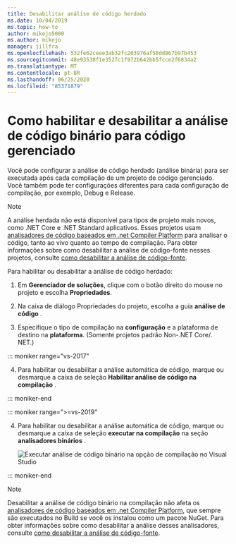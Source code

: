 ```yaml
---
title: Desabilitar análise de código herdado
ms.date: 10/04/2019
ms.topic: how-to
author: mikejo5000
ms.author: mikejo
manager: jillfra
ms.openlocfilehash: 532fe62ceee3ab32fc203976af58dd867b97b453
ms.sourcegitcommit: 48e93538f1e352fc1f972b642bb5fcce2f6834a2
ms.translationtype: MT
ms.contentlocale: pt-BR
ms.lasthandoff: 06/25/2020
ms.locfileid: "85371879"
---
```

# <a name="how-to-enable-and-disable-binary-code-analysis-for-managed-code"></a>Como habilitar e desabilitar a análise de código binário para código gerenciado

Você pode configurar a análise de código herdado (análise binária) para ser executada após cada compilação de um projeto de código gerenciado. Você também pode ter configurações diferentes para cada configuração de compilação, por exemplo, Debug e Release.

> [!NOTE]
> A análise herdada não está disponível para tipos de projeto mais novos, como .NET Core e .NET Standard aplicativos. Esses projetos usam [analisadores de código baseados em .net Compiler Platform](roslyn-analyzers-overview.md) para analisar o código, tanto ao vivo quanto ao tempo de compilação. Para obter informações sobre como desabilitar a análise de código-fonte nesses projetos, consulte [como desabilitar a análise de código-fonte](disable-code-analysis.md).

Para habilitar ou desabilitar a análise de código herdado:

1. Em **Gerenciador de soluções**, clique com o botão direito do mouse no projeto e escolha **Propriedades**.

2. Na caixa de diálogo Propriedades do projeto, escolha a guia **análise de código** .

3. Especifique o tipo de compilação na **configuração** e a plataforma de destino na **plataforma**. (Somente projetos padrão Non-.NET Core/. NET.)

::: moniker range="vs-2017"

4. Para habilitar ou desabilitar a análise automática de código, marque ou desmarque a caixa de seleção **Habilitar análise de código na compilação** .

::: moniker-end

::: moniker range=">=vs-2019"

4. Para habilitar ou desabilitar a análise automática de código, marque ou desmarque a caixa de seleção **executar na compilação** na seção **analisadores binários** .

   ![Executar análise de código binário na opção de compilação no Visual Studio](media/run-on-build-binary-analyzers.png)

::: moniker-end

> [!NOTE]
> Desabilitar a análise de código binário na compilação não afeta os [analisadores de código baseados em .net Compiler Platform](roslyn-analyzers-overview.md), que sempre são executados no Build se você os instalou como um pacote NuGet. Para obter informações sobre como desabilitar a análise desses analisadores, consulte [como desabilitar a análise de código-fonte](disable-code-analysis.md).
